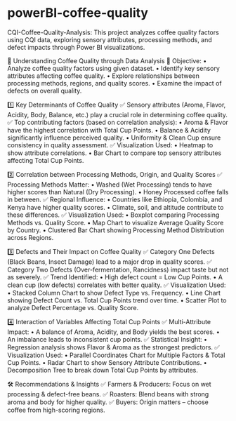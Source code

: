 # powerBI-coffee-quality
CQI-Coffee-Quality-Analysis: This project analyzes coffee quality factors using CQI data, exploring sensory attributes, processing methods, and defect impacts through Power BI visualizations.




📌 Understanding Coffee Quality through Data Analysis
🔹 Objective:
	• Analyze coffee quality factors using given dataset.
	• Identify key sensory attributes affecting coffee quality.
	• Explore relationships between processing methods, regions, and quality scores.
	• Examine the impact of defects on overall quality.

1️⃣ Key Determinants of Coffee Quality
✅ Sensory attributes (Aroma, Flavor, Acidity, Body, Balance, etc.) play a crucial role in determining coffee quality.
✅ Top contributing factors (based on correlation analysis):
	• Aroma & Flavor have the highest correlation with Total Cup Points.
	• Balance & Acidity significantly influence perceived quality.
	• Uniformity & Clean Cup ensure consistency in quality assessment.
✅ Visualization Used:
	• Heatmap to show attribute correlations.
	• Bar Chart to compare top sensory attributes affecting Total Cup Points.

2️⃣ Correlation between Processing Methods, Origin, and Quality Scores
✅ Processing Methods Matter:
	• Washed (Wet Processing) tends to have higher scores than Natural (Dry Processing).
	• Honey Processed coffee falls in between.
✅ Regional Influence:
	• Countries like Ethiopia, Colombia, and Kenya have higher quality scores.
	• Climate, soil, and altitude contribute to these differences.
✅ Visualization Used:
	• Boxplot comparing Processing Methods vs. Quality Score.
	• Map Chart to visualize Average Quality Score by Country.
	• Clustered Bar Chart showing Processing Method Distribution across Regions.

3️⃣ Defects and Their Impact on Coffee Quality
✅ Category One Defects (Black Beans, Insect Damage) lead to a major drop in quality scores.
✅ Category Two Defects (Over-fermentation, Rancidness) impact taste but not as severely.
✅ Trend Identified:
	• High defect count = Low Cup Points.
	• A clean cup (low defects) correlates with better quality.
✅ Visualization Used:
	• Stacked Column Chart to show Defect Type vs. Frequency.
	• Line Chart showing Defect Count vs. Total Cup Points trend over time.
	• Scatter Plot to analyze Defect Percentage vs. Quality Score.

4️⃣ Interaction of Variables Affecting Total Cup Points
✅ Multi-Attribute Impact:
	• A balance of Aroma, Acidity, and Body yields the best scores.
	• An imbalance leads to inconsistent cup points.
✅ Statistical Insight:
	• Regression analysis shows Flavor & Aroma as the strongest predictors.
✅ Visualization Used:
	• Parallel Coordinates Chart for Multiple Factors & Total Cup Points.
	• Radar Chart to show Sensory Attribute Contributions.
	• Decomposition Tree to break down Total Cup Points by attributes.

🛠 Recommendations & Insights
✅ Farmers & Producers: Focus on wet processing & defect-free beans.
✅ Roasters: Blend beans with strong aroma and body for higher quality.
✅ Buyers: Origin matters – choose coffee from high-scoring regions.

